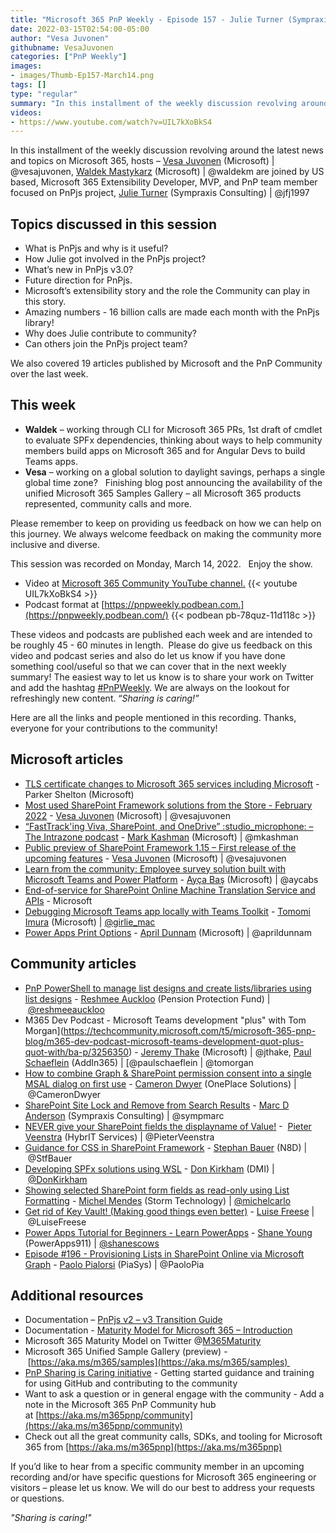 ```yaml
---
title: "Microsoft 365 PnP Weekly - Episode 157 - Julie Turner (Sympraxis Consulting)"
date: 2022-03-15T02:54:00-05:00
author: "Vesa Juvonen"
githubname: VesaJuvonen
categories: ["PnP Weekly"]
images:
- images/Thumb-Ep157-March14.png
tags: []
type: "regular"
summary: "In this installment of the weekly discussion revolving around the latest news and topics on Microsoft 365, hosts – Vesa Juvonen (Microsoft), Waldek Mastykarz (Microsoft) are joined by US based, Microsoft 365 Extensibility Developer, MVP, and PnP team member focused on PnPjs project, Julie Turner (Sympraxis Consulting)"
videos:
- https://www.youtube.com/watch?v=UIL7kXoBkS4
---
```



In this installment of the weekly discussion revolving around the latest news and topics on Microsoft 365, hosts – [Vesa Juvonen](https://twitter.com/vesajuvonen) (Microsoft) | @vesajuvonen, [Waldek Mastykarz](https://twitter.com/waldekm) (Microsoft) | @waldekm are joined by US based, Microsoft 365 Extensibility Developer, MVP, and PnP team member focused on PnPjs project, [Julie Turner](https://twitter.com/jfj1997) (Sympraxis Consulting) | @jfj1997 

## Topics discussed in this session

*   What is PnPjs and why is it useful? 
*   How Julie got involved in the PnPjs project?  
*   What’s new in PnPjs v3.0?
*   Future direction for PnPjs.
*   Microsoft’s extensibility story and the role the Community can play in this story. 
*   Amazing numbers - 16 billion calls are made each month with the PnPjs library! 
*   Why does Julie contribute to community? 
*   Can others join the PnPjs project team?   

We also covered 19 articles published by Microsoft and the PnP Community over the last week. 

## This week

*   **Waldek** – working through CLI for Microsoft 365 PRs, 1st draft of cmdlet to evaluate SPFx dependencies, thinking about ways to help community members build apps on Microsoft 365 and for Angular Devs to build Teams apps.    
*   **Vesa** – working on a global solution to daylight savings, perhaps a single global time zone?   Finishing blog post announcing the availability of the unified Microsoft 365 Samples Gallery – all Microsoft 365 products represented, community calls and more.   

Please remember to keep on providing us feedback on how we can help on this journey. We always welcome feedback on making the community more inclusive and diverse.

This session was recorded on Monday, March 14, 2022.   Enjoy the show. 

*   Video at [Microsoft 365 Community YouTube channel.](https://aka.ms/m365pnp-videos)
    {{< youtube UIL7kXoBkS4 >}}
*   Podcast format at [https://pnpweekly.podbean.com.](https://pnpweekly.podbean.com/) 
    {{< podbean pb-78quz-11d118c >}}

These videos and podcasts are published each week and are intended to be roughly 45 - 60 minutes in length.  Please do give us feedback on this video and podcast series and also do let us know if you have done something cool/useful so that we can cover that in the next weekly summary! The easiest way to let us know is to share your work on Twitter and add the hashtag [#PnPWeekly](https://twitter.com/search?q=%23pnpweekly). We are always on the lookout for refreshingly new content. “_Sharing is caring!”_ 

Here are all the links and people mentioned in this recording. Thanks, everyone for your contributions to the community!

## Microsoft articles

*   [TLS certificate changes to Microsoft 365 services including Microsoft](https://techcommunity.microsoft.com/t5/microsoft-teams-blog/tls-certificate-changes-to-microsoft-365-services-including/ba-p/3249676) - Parker Shelton (Microsoft)
*   [Most used SharePoint Framework solutions from the Store - February 2022](https://techcommunity.microsoft.com/t5/microsoft-sharepoint-blog/most-used-sharepoint-framework-solutions-from-the-store-february/ba-p/3254138) - [Vesa Juvonen](https://twitter.com/vesajuvonen) (Microsoft) | @vesajuvonen
*   [“FastTrack'ing Viva, SharePoint, and OneDrive” :studio\_microphone: – The Intrazone podcast](https://techcommunity.microsoft.com/t5/microsoft-sharepoint-blog/fasttrack-ing-viva-sharepoint-and-onedrive-the-intrazone-podcast/ba-p/3249737) - [Mark Kashman](https://twitter.com/mkashman) (Microsoft) | @mkashman
*   [Public preview of SharePoint Framework 1.15 – First release of the upcoming features](https://devblogs.microsoft.com/microsoft365dev/public-preview-of-sharepoint-framework-1-15-first-release-of-the-upcoming-features/) - [Vesa Juvonen](https://twitter.com/vesajuvonen) (Microsoft) | @vesajuvonen
*   [Learn from the community: Employee survey solution built with Microsoft Teams and Power Platform](https://devblogs.microsoft.com/microsoft365dev/learn-from-the-community-employee-survey-solution-built-with-microsoft-teams-and-power-platform/) - [Ayça Baş](https://twitter.com/aycabs) (Microsoft) | @aycabs
*   [End-of-service for SharePoint Online Machine Translation Service and APIs](https://devblogs.microsoft.com/microsoft365dev/end-of-service-for-sharepoint-online-machine-translation-service-and-apis/) - Microsoft
*   [Debugging Microsoft Teams app locally with Teams Toolkit](https://devblogs.microsoft.com/microsoft365dev/debugging-microsoft-teams-app-locally-with-teams-toolkit/) - [Tomomi Imura](https://twitter.com/girlie_mac) (Microsoft) | [@girlie\_mac](/t5/user/viewprofilepage/user-id/727310)
*   [Power Apps Print Options](https://www.youtube.com/watch?v=3HJMF6Q4tiA) - [April Dunnam](https://twitter.com/aprildunnam) (Microsoft) | @aprildunnam

## Community articles

*   [PnP PowerShell to manage list designs and create lists/libraries using list designs](https://techcommunity.microsoft.com/t5/microsoft-365-pnp-blog/pnp-powershell-to-manage-list-designs-and-create-lists-libraries/ba-p/3225097) - [Reshmee Auckloo](https://twitter.com/ReshmeeAuckloo) (Pension Protection Fund) | [@reshmeeauckloo](/t5/user/viewprofilepage/user-id/1145036)
*   M365 Dev Podcast - Microsoft Teams development "plus" with Tom Morgan](<https://techcommunity.microsoft.com/t5/microsoft-365-pnp-blog/m365-dev-podcast-microsoft-teams-development-quot-plus-quot-with/ba-p/3256350>) - [Jeremy Thake](https://twitter.com/jthake) (Microsoft) | @jthake, [Paul Schaeflein](https://twitter.com/paulschaeflein) (AddIn365) | [@paulschaeflein | @tomorgan
*   [How to combine Graph & SharePoint permission consent into a single MSAL dialog on first use](https://camerondwyer.com/2022/03/11/how-to-combine-graph-sharepoint-permission-consent-into-a-single-msal-dialog-on-first-use/) - [Cameron Dwyer](https://twitter.com/CameronDwyer) (OnePlace Solutions) | @CameronDwyer
*   [SharePoint Site Lock and Remove from Search Results](https://sympmarc.com/2022/03/10/sharepoint-site-lock-and-remove-from-search-results/) - [Marc D Anderson](https://twitter.com/sympmarc) (Sympraxis Consulting) | @sympmarc
*   [NEVER give your SharePoint fields the displayname of Value!](https://sharepains.com/2022/03/10/sharepoint-fields-displayname-value/) -  [Pieter Veenstra](https://twitter.com/PieterVeenstra) (HybrIT Services) | @PieterVeenstra
*   [Guidance for CSS in SharePoint Framework](https://n8d.at/guidance-for-css-in-sharepoint-framework) - [Stephan Bauer](https://twitter.com/StfBauer) (N8D) | @StfBauer
*   [Developing SPFx solutions using WSL](https://www.donkirkham.com/blog/spfx-wsl/) - [Don Kirkham](https://twitter.com/DonKirkham) (DMI) | [@DonKirkham](/t5/user/viewprofilepage/user-id/407309)
*   [Showing selected SharePoint form fields as read-only using List Formatting](https://michelcarlo.com/2022/03/09/showing-selected-sharepoint-form-fields-as-read-only-using-list-formatting/) - [Michel Mendes](https://twitter.com/michelcarlo) (Storm Technology) | [@michelcarlo](/t5/user/viewprofilepage/user-id/65753)
*   [Get rid of Key Vault! (Making good things even better)](https://www.m365princess.com/blogs/rid-key-vault-making-good/) - [Luise Freese](https://twitter.com/LuiseFreese) | @LuiseFreese
*   [Power Apps Tutorial for Beginners - Learn PowerApps](https://www.youtube.com/watch?v=kA5xUtrM6bo) - [Shane Young](https://twitter.com/ShanesCows) (PowerApps911) | [@shanescows](/t5/user/viewprofilepage/user-id/788901)
*   [Episode #196 - Provisioning Lists in SharePoint Online via Microsoft Graph](https://www.youtube.com/watch?v=_vh71KIhtlw) \- [Paolo Pialorsi](https://twitter.com/PaoloPia) (PiaSys) | @PaoloPia

## Additional resources

*   Documentation – [PnPjs v2 – v3 Transition Guide](https://pnp.github.io/pnpjs/transition-guide/)
*   Documentation - [Maturity Model for Microsoft 365 – Introduction](https://docs.microsoft.com/microsoft-365/community/microsoft365-maturity-model--intro)
*   Microsoft 365 Maturity Model on Twitter @[M365Maturity](https://twitter.com/M365Maturity)
*   Microsoft 365 Unified Sample Gallery (preview) - [https://aka.ms/m365/samples](https://aka.ms/m365/samples) 
*   [PnP Sharing is Caring initiative](https://aka.ms/sharing-is-caring) \- Getting started guidance and training for using GitHub and contributing to the community
*   Want to ask a question or in general engage with the community - Add a note in the Microsoft 365 PnP Community hub at [https://aka.ms/m365pnp/community](https://aka.ms/m365pnp/community)
*   Check out all the great community calls, SDKs, and tooling for Microsoft 365 from [https://aka.ms/m365pnp](https://aka.ms/m365pnp)

If you’d like to hear from a specific community member in an upcoming recording and/or have specific questions for Microsoft 365 engineering or visitors – please let us know. We will do our best to address your requests or questions.

_"Sharing is caring!"_ 

